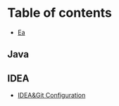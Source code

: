 # Table of contents

* [Ea](README.md)

## Java

## IDEA

* [IDEA&Git Configuration](idea/idea-and-git-configuration.md)

